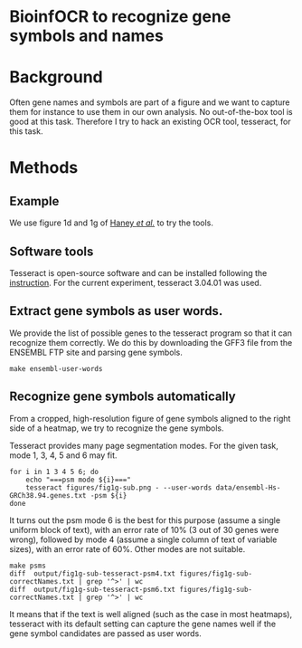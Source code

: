 BioinfOCR to recognize gene symbols and names
===

# Background

Often gene names and symbols are part of a figure and we want to capture them for instance to use them in our own analysis. No out-of-the-box tool is good at this task. Therefore I try to hack an existing OCR tool, tesseract, for this task.

# Methods

## Example

We use figure 1d and 1g of [Haney *et al.*](https://doi.org/10.1038/s41588-018-0254-1) to try the tools.

## Software tools

Tesseract is open-source software and can be installed following the [instruction](https://github.com/tesseract-ocr/tesseract). For the current experiment, tesseract 3.04.01 was used.

## Extract gene symbols as user words.

We provide the list of possible genes to the tesseract program so that it can recognize them correctly. We do this by downloading the GFF3 file from the ENSEMBL FTP site and parsing gene symbols.

```{bash}
make ensembl-user-words
```

## Recognize gene symbols automatically

From a cropped, high-resolution figure of gene symbols aligned to the right side of a heatmap, we try to recognize the gene symbols.

Tesseract provides many page segmentation modes. For the given task, mode 1, 3, 4, 5 and 6 may fit.

```{bash}
for i in 1 3 4 5 6; do
    echo "===psm mode ${i}==="
    tesseract figures/fig1g-sub.png - --user-words data/ensembl-Hs-GRCh38.94.genes.txt -psm ${i}
done
```
It turns out the psm mode 6 is the best for this purpose (assume a single uniform block of text), with an error rate of 10% (3 out of 30 genes were wrong), followed by mode 4 (assume a single column of text of variable sizes), with an error rate of 60%. Other modes are not suitable.

```{bash psm6}
make psms
diff  output/fig1g-sub-tesseract-psm4.txt figures/fig1g-sub-correctNames.txt | grep '^>' | wc
diff  output/fig1g-sub-tesseract-psm6.txt figures/fig1g-sub-correctNames.txt | grep '^>' | wc
```

It means that if the text is well aligned (such as the case in most heatmaps), tesseract with its default setting can capture the gene names well if the gene symbol candidates are passed as user words.